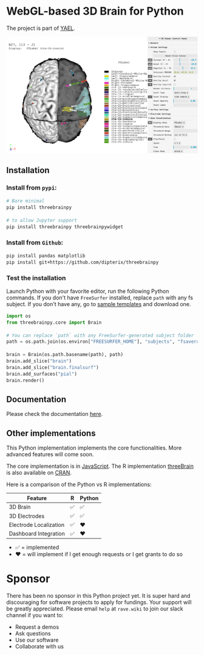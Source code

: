 # WebGL-based 3D Brain for Python

The project is part of [YAEL](https://yael.wiki/). 

[![Check out live demo](docs/assets/images/showcase-01.png)](https://dipterix.org/threeBrainPy/showcase-viewer/)

## Installation

### Install from `pypi`:

```sh
# Bare minimal
pip install threebrainpy

# to allow Jupyter support
pip install threebrainpy threebrainpywidget
```


### Install from `Github`:

```sh
pip install pandas matplotlib
pip install git+https://github.com/dipterix/threebrainpy
```

### Test the installation

Launch Python with your favorite editor, run the following Python commands. If you don't have `FreeSurfer` installed, replace `path` with any fs subject. If you don't have any, go to [sample templates](https://github.com/dipterix/threeBrain-sample/releases) and download one.

```python
import os
from threebrainpy.core import Brain

# You can replace `path` with any FreeSurfer-generated subject folder
path = os.path.join(os.environ["FREESURFER_HOME"], "subjects", "fsaverage")

brain = Brain(os.path.basename(path), path)
brain.add_slice("brain")
brain.add_slice("brain.finalsurf")
brain.add_surfaces("pial")
brain.render()
```

## Documentation

Please check the documentation [here](https://dipterix.org/threeBrainPy/).


## Other implementations

This Python implementation implements the core functionalities. More advanced features will come soon. 

The core implementation is in [JavaScript](https://github.com/dipterix/three-brain-js). The R implementation [threeBrain](https://github.com/dipterix/threeBrain) is also available on [CRAN](https://cran.r-project.org/package=threeBrain).

Here is a comparison of the Python vs R implementations:

| Feature | R | Python |
|---------|--------|---|
| 3D Brain | :white_check_mark: | :white_check_mark: |
| 3D Electrodes | :white_check_mark: | :white_check_mark: |
| Electrode Localization | :white_check_mark: | :heart: |
| Dashboard Integration  | :white_check_mark: | :heart: |

* :white_check_mark: = implemented
* :heart: = will implement if I get enough requests or I get grants to do so

# Sponsor

There has been no sponsor in this Python project yet. It is super hard and discouraging for software projects to apply for fundings. Your support will be greatly appreciated. Please email `help` at `rave.wiki` to join our slack channel if you want to:

* Request a demos
* Ask questions
* Use our software
* Collaborate with us


